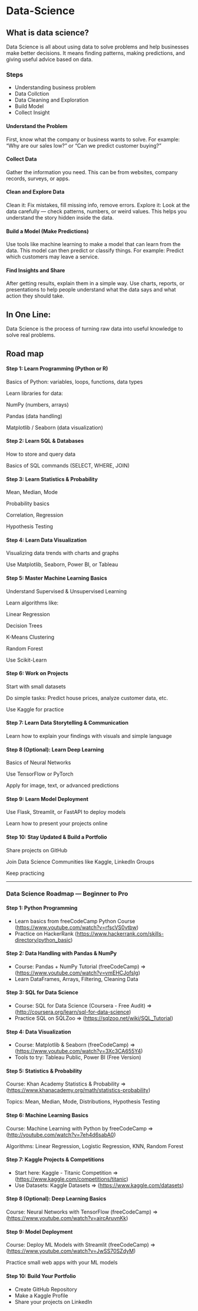 # Data-Science

## What is data science?
Data Science is all about using data to solve problems and help businesses make better decisions.
It means finding patterns, making predictions, and giving useful advice based on data.

### Steps 

- Understanding business problem
- Data Collction
- Data Cleaning and Exploration
- Build Model
- Collect Insight

#### Understand the Problem
First, know what the company or business wants to solve.
For example: “Why are our sales low?” or “Can we predict customer buying?”

#### Collect Data
Gather the information you need.
This can be from websites, company records, surveys, or apps.

#### Clean and Explore Data
Clean it: Fix mistakes, fill missing info, remove errors.
Explore it: Look at the data carefully — check patterns, numbers, or weird values.
This helps you understand the story hidden inside the data.

#### Build a Model (Make Predictions)
Use tools like machine learning to make a model that can learn from the data.
This model can then predict or classify things.
For example: Predict which customers may leave a service.

#### Find Insights and Share
After getting results, explain them in a simple way.
Use charts, reports, or presentations to help people understand what the data says and what action they should take.

## In One Line:
Data Science is the process of turning raw data into useful knowledge to solve real problems.

## Road map

#### Step 1: Learn Programming (Python or R)
Basics of Python: variables, loops, functions, data types

Learn libraries for data:

NumPy (numbers, arrays)

Pandas (data handling)

Matplotlib / Seaborn (data visualization)

#### Step 2: Learn SQL & Databases
How to store and query data

Basics of SQL commands (SELECT, WHERE, JOIN)

#### Step 3: Learn Statistics & Probability
Mean, Median, Mode

Probability basics

Correlation, Regression

Hypothesis Testing

#### Step 4: Learn Data Visualization
Visualizing data trends with charts and graphs

Use Matplotlib, Seaborn, Power BI, or Tableau

#### Step 5: Master Machine Learning Basics
Understand Supervised & Unsupervised Learning

Learn algorithms like:

Linear Regression

Decision Trees

K-Means Clustering

Random Forest

Use Scikit-Learn

#### Step 6: Work on Projects
Start with small datasets

Do simple tasks: Predict house prices, analyze customer data, etc.

Use Kaggle for practice

#### Step 7: Learn Data Storytelling & Communication
Learn how to explain your findings with visuals and simple language

#### Step 8 (Optional): Learn Deep Learning
Basics of Neural Networks

Use TensorFlow or PyTorch

Apply for image, text, or advanced predictions

#### Step 9: Learn Model Deployment
Use Flask, Streamlit, or FastAPI to deploy models

Learn how to present your projects online

#### Step 10: Stay Updated & Build a Portfolio
Share projects on GitHub

Join Data Science Communities like Kaggle, LinkedIn Groups

Keep practicing

---

### Data Science Roadmap — Beginner to Pro

#### Step 1: Python Programming
- Learn basics from freeCodeCamp Python Course (https://www.youtube.com/watch?v=rfscVS0vtbw)
- Practice on HackerRank (https://www.hackerrank.com/skills-directory/python_basic)

#### Step 2: Data Handling with Pandas & NumPy
- Course: Pandas + NumPy Tutorial (freeCodeCamp) => (https://www.youtube.com/watch?v=vmEHCJofslg)
- Learn DataFrames, Arrays, Filtering, Cleaning Data

#### Step 3: SQL for Data Science
- Course: SQL for Data Science (Coursera - Free Audit) => (http://coursera.org/learn/sql-for-data-science) 
- Practice SQL on SQLZoo => (https://sqlzoo.net/wiki/SQL_Tutorial)

#### Step 4: Data Visualization
- Course: Matplotlib & Seaborn (freeCodeCamp) => (https://www.youtube.com/watch?v=3Xc3CA655Y4)
- Tools to try: Tableau Public, Power BI (Free Version)

#### Step 5: Statistics & Probability 
Course: Khan Academy Statistics & Probability => (https://www.khanacademy.org/math/statistics-probability)

Topics: Mean, Median, Mode, Distributions, Hypothesis Testing

#### Step 6: Machine Learning Basics
Course: Machine Learning with Python by freeCodeCamp => (http://youtube.com/watch?v=7eh4d6sabA0)

Algorithms: Linear Regression, Logistic Regression, KNN, Random Forest

#### Step 7: Kaggle Projects & Competitions
- Start here: Kaggle - Titanic Competition => (https://www.kaggle.com/competitions/titanic)
- Use Datasets: Kaggle Datasets => (https://www.kaggle.com/datasets)

#### Step 8 (Optional): Deep Learning Basics
Course: Neural Networks with TensorFlow (freeCodeCamp) => (https://www.youtube.com/watch?v=aircAruvnKk)

#### Step 9: Model Deployment
Course: Deploy ML Models with Streamlit (freeCodeCamp) => (https://www.youtube.com/watch?v=JwSS70SZdyM)

Practice small web apps with your ML models

#### Step 10: Build Your Portfolio
- Create GitHub Repository
- Make a Kaggle Profile
- Share your projects on LinkedIn


